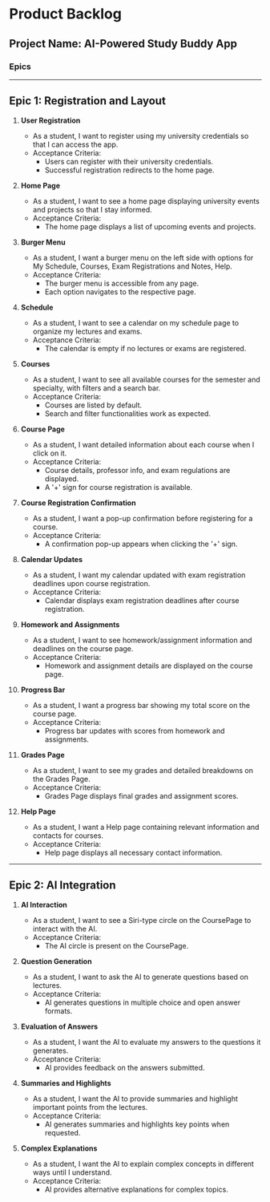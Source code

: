 # Product Backlog

## Project Name: AI-Powered Study Buddy App

### Epics

---

## Epic 1: Registration and Layout
1. **User Registration**
   - As a student, I want to register using my university credentials so that I can access the app.
   - Acceptance Criteria:
     - Users can register with their university credentials.
     - Successful registration redirects to the home page.

2. **Home Page**
   - As a student, I want to see a home page displaying university events and projects so that I stay informed.
   - Acceptance Criteria:
     - The home page displays a list of upcoming events and projects.

3. **Burger Menu**
   - As a student, I want a burger menu on the left side with options for My Schedule, Courses, Exam Registrations and Notes, Help.
   - Acceptance Criteria:
     - The burger menu is accessible from any page.
     - Each option navigates to the respective page.

4. **Schedule**
   - As a student, I want to see a calendar on my schedule page to organize my lectures and exams.
   - Acceptance Criteria:
     - The calendar is empty if no lectures or exams are registered.

5. **Courses**
   - As a student, I want to see all available courses for the semester and specialty, with filters and a search bar.
   - Acceptance Criteria:
     - Courses are listed by default.
     - Search and filter functionalities work as expected.

6. **Course Page**
   - As a student, I want detailed information about each course when I click on it.
   - Acceptance Criteria:
     - Course details, professor info, and exam regulations are displayed.
     - A '+' sign for course registration is available.

7. **Course Registration Confirmation**
   - As a student, I want a pop-up confirmation before registering for a course.
   - Acceptance Criteria:
     - A confirmation pop-up appears when clicking the '+' sign.

8. **Calendar Updates**
   - As a student, I want my calendar updated with exam registration deadlines upon course registration.
   - Acceptance Criteria:
     - Calendar displays exam registration deadlines after course registration.

9. **Homework and Assignments**
   - As a student, I want to see homework/assignment information and deadlines on the course page.
   - Acceptance Criteria:
     - Homework and assignment details are displayed on the course page.

10. **Progress Bar**
    - As a student, I want a progress bar showing my total score on the course page.
    - Acceptance Criteria:
      - Progress bar updates with scores from homework and assignments.

11. **Grades Page**
    - As a student, I want to see my grades and detailed breakdowns on the Grades Page.
    - Acceptance Criteria:
      - Grades Page displays final grades and assignment scores.

12. **Help Page**
    - As a student, I want a Help page containing relevant information and contacts for courses.
    - Acceptance Criteria:
      - Help page displays all necessary contact information.

---

## Epic 2: AI Integration
1. **AI Interaction**
   - As a student, I want to see a Siri-type circle on the CoursePage to interact with the AI.
   - Acceptance Criteria:
     - The AI circle is present on the CoursePage.

2. **Question Generation**
   - As a student, I want to ask the AI to generate questions based on lectures.
   - Acceptance Criteria:
     - AI generates questions in multiple choice and open answer formats.

3. **Evaluation of Answers**
   - As a student, I want the AI to evaluate my answers to the questions it generates.
   - Acceptance Criteria:
     - AI provides feedback on the answers submitted.

4. **Summaries and Highlights**
   - As a student, I want the AI to provide summaries and highlight important points from the lectures.
   - Acceptance Criteria:
     - AI generates summaries and highlights key points when requested.

5. **Complex Explanations**
   - As a student, I want the AI to explain complex concepts in different ways until I understand.
   - Acceptance Criteria:
     - AI provides alternative explanations for complex topics.

